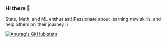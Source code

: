 ### Hi there 👋

<!--
**rmateusc/rmateusc** is a ✨ _special_ ✨ repository because its `README.md` (this file) appears on your GitHub profile.

Here are some ideas to get you started:

- 🔭 I’m currently working on ...
- 🌱 I’m currently learning ...
- 👯 I’m looking to collaborate on ...
- 🤔 I’m looking for help with ...
- 💬 Ask me about ...
- 📫 How to reach me: ...
- 😄 Pronouns: ...
- ⚡ Fun fact: ...
-->
Stats, Math, and ML enthusiast! 
Passionate about learning new skills, and help others on their journey :) 

[![Anurag's GitHub stats](https://github-readme-stats.vercel.app/api?username=rmateusc)](https://github.com/anuraghazra/github-readme-stats)

